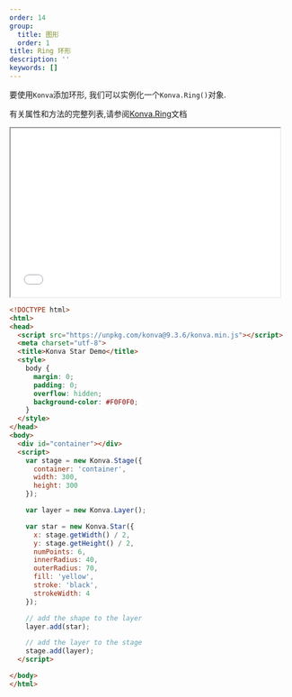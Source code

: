 ```yaml
---
order: 14
group:
  title: 图形
  order: 1
title: Ring 环形
description: ''
keywords: []
---
```

要使用`Konva`添加环形, 我们可以实例化一个`Konva.Ring()`对象.

有关属性和方法的完整列表,请参阅[Konva.Ring](https://konvajs.github.io/api/Konva.Ring.html)文档

<iframe src="/downloads/code/shapes/Star.html" style="width: 50vw;height:300px;"></iframe>


```html
<!DOCTYPE html>
<html>
<head>
  <script src="https://unpkg.com/konva@9.3.6/konva.min.js"></script>
  <meta charset="utf-8">
  <title>Konva Star Demo</title>
  <style>
    body {
      margin: 0;
      padding: 0;
      overflow: hidden;
      background-color: #F0F0F0;
    }
  </style>
</head>
<body>
  <div id="container"></div>
  <script>
    var stage = new Konva.Stage({
      container: 'container',
      width: 300,
      height: 300
    });

    var layer = new Konva.Layer();

    var star = new Konva.Star({
      x: stage.getWidth() / 2,
      y: stage.getHeight() / 2,
      numPoints: 6,
      innerRadius: 40,
      outerRadius: 70,
      fill: 'yellow',
      stroke: 'black',
      strokeWidth: 4
    });

    // add the shape to the layer
    layer.add(star);

    // add the layer to the stage
    stage.add(layer);
  </script>

</body>
</html>
```
